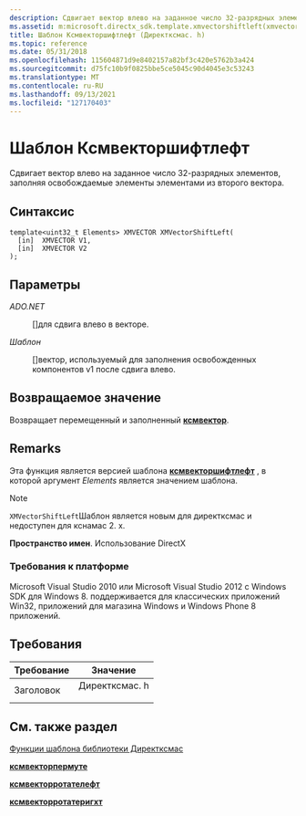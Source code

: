 ```yaml
---
description: Сдвигает вектор влево на заданное число 32-разрядных элементов, заполняя освобождаемые элементы элементами из второго вектора.
ms.assetid: m:microsoft.directx_sdk.template.xmvectorshiftleft(xmvector,xmvector)
title: Шаблон Ксмвекторшифтлефт (Директксмас. h)
ms.topic: reference
ms.date: 05/31/2018
ms.openlocfilehash: 115604871d9e8402157a82bf3c420e5762b3a424
ms.sourcegitcommit: d75fc10b9f0825bbe5ce5045c90d4045e3c53243
ms.translationtype: MT
ms.contentlocale: ru-RU
ms.lasthandoff: 09/13/2021
ms.locfileid: "127170403"
---
```

# <a name="xmvectorshiftleft-template"></a>Шаблон Ксмвекторшифтлефт

Сдвигает вектор влево на заданное число 32-разрядных элементов, заполняя освобождаемые элементы элементами из второго вектора.

## <a name="syntax"></a>Синтаксис

``` syntax
template<uint32_t Elements> XMVECTOR XMVectorShiftLeft(
  [in]  XMVECTOR V1,
  [in]  XMVECTOR V2
);
```

## <a name="parameters"></a>Параметры

<dl> <dt>

<span id="V1"></span><span id="v1"></span>*ADO.NET*
</dt> <dd>

\[\]для сдвига влево в векторе.

</dd> <dt>

<span id="V2"></span><span id="v2"></span>*Шаблон*
</dt> <dd>

\[\]вектор, используемый для заполнения освобожденных компонентов v1 после сдвига влево.

</dd> </dl>

## <a name="return-value"></a>Возвращаемое значение

Возвращает перемещенный и заполненный [**ксмвектор**](xmvector-data-type.md).

## <a name="remarks"></a>Remarks

Эта функция является версией шаблона [**ксмвекторшифтлефт**](/windows/win32/api/directxmath/nf-directxmath-xmvectorshiftleft) , в которой аргумент *Elements* является значением шаблона.

> [!Note]  
> `XMVectorShiftLeft`Шаблон является новым для директксмас и недоступен для кснамас 2. x.

 

**Пространство имен**. Использование DirectX

### <a name="platform-requirements"></a>Требования к платформе

Microsoft Visual Studio 2010 или Microsoft Visual Studio 2012 с Windows SDK для Windows 8. поддерживается для классических приложений Win32, приложений для магазина Windows и Windows Phone 8 приложений.

## <a name="requirements"></a>Требования



| Требование | Значение |
|-------------------|------------------------------------------------------------------------------------------|
| Заголовок<br/> | <dl> <dt>Директксмас. h</dt> </dl> |



## <a name="see-also"></a>См. также раздел

<dl> <dt>

[Функции шаблона библиотеки Директксмас](ovw-xnamath-templates.md)
</dt> <dt>

[**ксмвекторпермуте**](xmvectorpermute-template.md)
</dt> <dt>

[**ксмвекторротателефт**](xmvectorrotateleft-template.md)
</dt> <dt>

[**ксмвекторротатеригхт**](xmvectorrotateright-template.md)
</dt> </dl>

 

 
